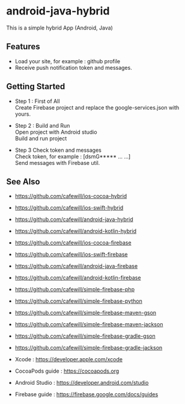 # android-java-hybrid

This is a simple hybrid App (Android, Java)

## Features

* Load your site, for example : github profile
* Receive push notification token and messages.

## Getting Started

* Step 1 : First of All \
Create Firebase project and replace the google-services.json with yours. 

* Step 2 : Build and Run \
Open project with Android studio \
Build and run project

* Step 3 Check token and messages \
Check token, for example : [dsmG***** ... ...] \
Send messages with Firebase util. 

## See Also

* https://github.com/cafewill/ios-cocoa-hybrid
* https://github.com/cafewill/ios-swift-hybrid
* https://github.com/cafewill/android-java-hybrid
* https://github.com/cafewill/android-kotlin-hybrid

* https://github.com/cafewill/ios-cocoa-firebase
* https://github.com/cafewill/ios-swift-firebase
* https://github.com/cafewill/android-java-firebase
* https://github.com/cafewill/android-kotlin-firebase

* https://github.com/cafewill/simple-firebase-php
* https://github.com/cafewill/simple-firebase-python 

* https://github.com/cafewill/simple-firebase-maven-gson
* https://github.com/cafewill/simple-firebase-maven-jackson
* https://github.com/cafewill/simple-firebase-gradle-gson
* https://github.com/cafewill/simple-firebase-gradle-jackson 

* Xcode : https://developer.apple.com/xcode
* CocoaPods guide : https://cocoapods.org
* Android Studio : https://developer.android.com/studio

* Firebase guide : https://firebase.google.com/docs/guides

